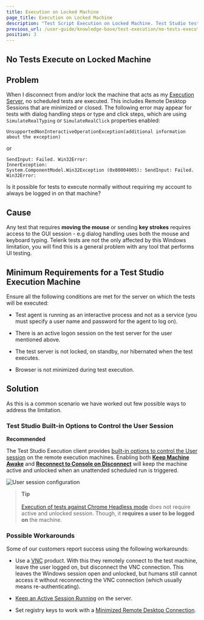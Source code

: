 ```yaml
---
title: Execution on Locked Machine
page_title: Execution on Locked Machine
description: "Test Script Execution on Locked Machine. Test Studio test run with error SendInput: Failed. Win32Error. If disconnect from and/or lock the machine that acts as Execution Server, no scheduled tests are executed. This includes Remote Desktop Sessions that are minimized or closed. The following error may appear for tests with dialog handling - UnsupportedNonInteractiveOperationException. Test Studio test run with error SendInput: Failed. Win32Error" 
previous_url: /user-guide/knowledge-base/test-execution/no-tests-execute-on-locked-machine.aspx, /user-guide/knowledge-base/test-execution/no-tests-execute-on-locked-machine
position: 3
---
```

## No Tests Execute on Locked Machine

## Problem 

When I disconnect from and/or lock the machine that acts as my <a href="/features/scheduling-test-runs/create-execution-server" target="_blank">Execution Server</a>, no scheduled tests are executed. This includes Remote Desktop Sessions that are minimized or closed. The following error may appear for tests with dialog handling steps or type and click steps, which are using `SimulateRealTyping` or `SimulateRealClick` properties enabled: 

````
UnsupportedNonInteractiveOperationException(additional information about the exception)
````

or 

````
SendInput: Failed. Win32Error:
InnerException:
System.ComponentModel.Win32Exception (0x80004005): SendInput: Failed. Win32Error:
````

Is it possible for tests to execute normally without requiring my account to always be logged in on that machine?

## Cause 

Any test that requires **moving the mouse** or sending **key strokes** requires access to the GUI session - e.g dialog handling uses both the mouse and keyboard typing. Telerik tests are not the only affected by this Windows limitation, you will find this is a general problem with any tool that performs UI testing.

## Minimum Requirements for a Test Studio Execution Machine 

Ensure all the following conditions are met for the server on which the tests will be executed:

* Test agent is running as an interactive process and not as a service (you must specify a user name and password for the agent to log on).

* There is an active logon session on the test server for the user mentioned above.

* The test server is not locked, on standby, nor hibernated when the test executes.

* Browser is not minimized during test execution.

## Solution

As this is a common scenario we have worked out few possible ways to address the limitation. 

### Test Studio Built-in Options to Control the User Session 

**Recommended**

The Test Studio Execution client provides <a href="/features/scheduling-test-runs/create-execution-server#user-session-configuration" target="_blank">built-in options to control the User session</a> on the remote execution machines. Enabling both <a href="/features/scheduling-test-runs/create-execution-server#keep-machine-awake" target="_blank">__Keep Machine Awake__</a> and <a href="/features/scheduling-test-runs/create-execution-server#reconnect-to-console-on-disconnect" target="_blank">__Reconnect to Console on Disconnect__</a> will keep the machine active and unlocked when an unattended scheduled run is triggered.

![User session configuration][8]

[8]: /img/features/scheduling-test-runs/create-execution-server/fig8.png

> __Tip__
> <br>
> <br>
> <a href="/automated-tests/headless/headless-test-execution" target="_blank">Execution of tests against Chrome Headless mode</a> does not require active and unlocked session. Though, it __requires a user to be logged on__ the machine.

### Possible Workarounds

Some of our customers report success using the following workarounds:

* Use a <a href="http://en.wikipedia.org/wiki/Virtual_Network_Computing" target="_blank">VNC</a> product. With this they remotely connect to the test machine, leave the user logged on, but disconnect the VNC connection. This leaves the Windows session open and unlocked, but humans still cannot access it without reconnecting the VNC connection (which usually means re-authenticating).

* <a href="/knowledge-base/scheduling-kb/keep-active-session" target="_blank">Keep an Active Session Running</a> on the server.

* Set registry keys to work with a <a href="/knowledge-base/test-execution-kb/minimized-rdc" target="_blank">Minimized Remote Desktop Connection</a>.
